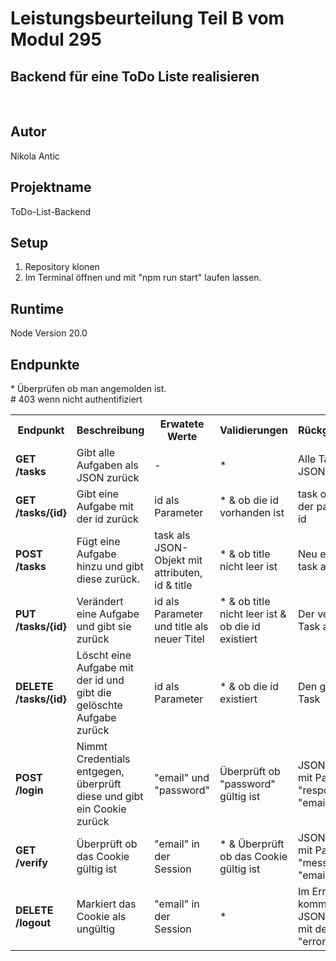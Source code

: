 # <b>Leistungsbeurteilung Teil B vom Modul 295
## Backend für eine ToDo Liste realisieren</b>
<br>

## Autor 
Nikola Antic

## Projektname
ToDo-List-Backend

## Setup
1. Repository klonen
2. Im Terminal öffnen und mit "npm run start" laufen lassen.

## Runtime
Node Version 20.0


## Endpunkte
<table>
* Überprüfen ob man angemolden ist.<br>
# 403 wenn nicht authentifiziert
    <tr>
        <th>Endpunkt</th>
        <th>Beschreibung</th>
        <th>Erwatete Werte</th>
        <th>Validierungen</th>
        <th>Rückgabewerte</th>
        <th>Status</th>
    </tr>
    <tr>
        <td><b>GET /tasks</b></td>
        <td>Gibt alle Aufgaben als JSON zurück</td>
        <td>-</td>
        <td>*</td>
        <td>Alle Tasks als JSON</td>
        <td>200 | #</td>
    </tr>
    <tr>
        <td><b>GET /tasks/{id}</b></td>
        <td>Gibt eine Aufgabe mit der id zurück</td>
        <td>id als Parameter</td>
        <td>* & ob die id vorhanden ist</td>
        <td>task objekt mit der passenden id</td>
        <td>200 | # | 404</td>
    </tr>
    <tr>
        <td><b>POST /tasks</b></td>
        <td>Fügt eine Aufgabe hinzu und gibt diese zurück.</td>
        <td>task als JSON-Objekt mit attributen, id & title</td>
        <td>* & ob title nicht leer ist</td>
        <td>Neu erstellter task als JSON</td>
        <td>201 | # | 406</td>
    </tr>
    <tr>
        <td><b>PUT /tasks/{id}</b></td>
        <td>Verändert eine Aufgabe und gibt sie zurück</td>
        <td>id als Parameter und title als neuer Titel</td>
        <td>* & ob title nicht leer ist & ob die id existiert</td>
        <td>Der veränderte Task als JSON</td>
        <td>200 | # | 404 | 406</td>
    </tr>
    <tr>
        <td><b>DELETE /tasks/{id}</b></td>
        <td>Löscht eine Aufgabe mit der id und gibt die gelöschte Aufgabe zurück</td>
        <td>id als Parameter</td>
        <td>* & ob die id existiert</td>
        <td>Den gelöschten Task</td>
        <td>200 | # | 404</td>
    </tr>
    <tr>
        <td><b>POST /login</b></td>
        <td>Nimmt Credentials entgegen, überprüft diese und gibt ein Cookie zurück</td>
        <td>"email" und "password"</td>
        <td>Überprüft ob "password" gültig ist</td>
        <td>JSON Antwort mit Parametern "response" und "email"</td>
        <td>200 | 401</td>
    </tr>
    <tr>
        <td><b>GET /verify</b></td>
        <td>Überprüft ob das Cookie gültig ist</td>
        <td>"email" in der Session</td>
        <td>* & Überprüft ob das Cookie gültig ist</td>
        <td>JSON Antwort mit Parametern "message" und "email"</td>
        <td>200 | 401</td>
    </tr>
    <tr>
        <td><b>DELETE /logout</b></td>
        <td>Markiert das Cookie als ungültig</td>
        <td>"email" in der Session</td>
        <td>*</td>
        <td>Im Errorfall kommt eine JSON Antwort mit dem Attribut "error"</td>
        <td>204 | 401</td>
    </tr>
</table>
